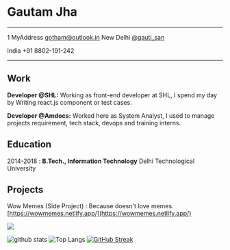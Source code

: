 Gautam Jha
============

-------------------     ----------------------------
1 MyAddress                        gotham@outlook.in
New Delhi                          [@gauti_san](https://twitter.com/gauti_san/)

India                           +91 8802-191-242
-------------------     ----------------------------

Work
----------
**Developer @SHL:**
Working as front-end developer at SHL,
I spend my day by Writing react.js component or test cases.

**Developer @Amdocs:**
Worked here as System Analyst,
I used to manage projects requirement, tech stack, devops and training interns.

Education
---------

2014-2018 
:   **B.Tech., Information Technology**
    Delhi Technological University
 


Projects
--------------------

Wow Memes (Side Project)
:   Because doesn't love memes.
[https://wowmemes.netlify.app/](https://wowmemes.netlify.app/)

![](https://komarev.com/ghpvc/?username=gautam-jha)

![github stats](https://github-readme-stats.vercel.app/api?username=gautam-jha&show_icons=true&count_private=true&theme=tokyonight&bg_color=ffffff00&hide_border=true)
![Top Langs](https://github-readme-stats.vercel.app/api/top-langs/?username=gautam-jha&layout=compact&theme=tokyonight&bg_color=ffffff00&hide_border=true)
[![GitHub Streak](http://github-readme-streak-stats.herokuapp.com?user=gautam-jha&theme=tokyonight&background=ffffff00&hide_border=true)](https://github.com/gautam-jha/)

<!--
**gautam-jha/gautam-jha** is a ✨ _special_ ✨ repository because its `README.md` (this file) appears on your GitHub profile.

Here are some ideas to get you started:

- 🔭 I’m currently working on ...
- 🌱 I’m currently learning ...
- 👯 I’m looking to collaborate on ...
- 🤔 I’m looking for help with ...
- 💬 Ask me about ...
- 📫 How to reach me: ...
- 😄 Pronouns: ...
- ⚡ Fun fact: ...
-->
